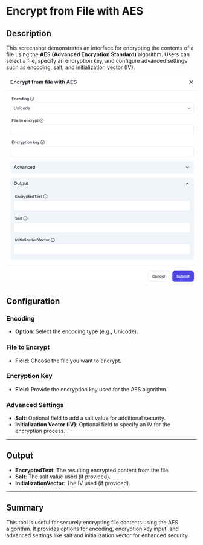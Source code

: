 # Encrypt from File with AES

## Description

This screenshot demonstrates an interface for encrypting the contents of a file using the **AES (Advanced Encryption Standard)** algorithm. Users can select a file, specify an encryption key, and configure advanced settings such as encoding, salt, and initialization vector (IV).

![alt text](../../assests/app-integrations/assests%20cryptography/encrypt-from-file-with-aes.png)

## Configuration

### Encoding

- **Option**: Select the encoding type (e.g., Unicode).

### File to Encrypt

- **Field**: Choose the file you want to encrypt.

### Encryption Key

- **Field**: Provide the encryption key used for the AES algorithm.

### Advanced Settings

- **Salt**: Optional field to add a salt value for additional security.
- **Initialization Vector (IV)**: Optional field to specify an IV for the encryption process.

---

## Output

- **EncryptedText**: The resulting encrypted content from the file.
- **Salt**: The salt value used (if provided).
- **InitializationVector**: The IV used (if provided).

---

## Summary

This tool is useful for securely encrypting file contents using the AES algorithm. It provides options for encoding, encryption key input, and advanced settings like salt and initialization vector for enhanced security.
